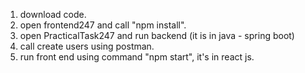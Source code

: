 1) download code.
2) open frontend247 and call "npm install".
3) open PracticalTask247 and run backend (it is in java - spring boot)
4) call create users using postman.
5) run front end using command "npm start", it's in react js.
